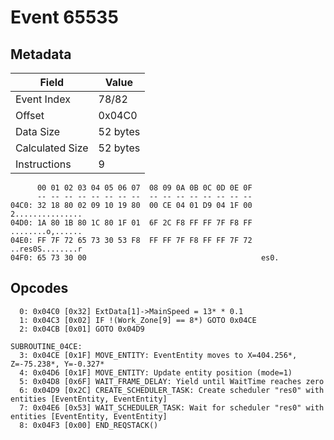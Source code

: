 # Event 65535

## Metadata

| Field           | Value    |
|-----------------|----------|
| Event Index     | 78/82    |
| Offset          | 0x04C0   |
| Data Size       | 52 bytes |
| Calculated Size | 52 bytes |
| Instructions    | 9        |

```
      00 01 02 03 04 05 06 07  08 09 0A 0B 0C 0D 0E 0F
      -- -- -- -- -- -- -- --  -- -- -- -- -- -- -- --
04C0: 32 18 80 02 09 10 19 80  00 CE 04 01 D9 04 1F 00  2...............
04D0: 1A 80 1B 80 1C 80 1F 01  6F 2C F8 FF FF 7F F8 FF  ........o,......
04E0: FF 7F 72 65 73 30 53 F8  FF FF 7F F8 FF FF 7F 72  ..res0S........r
04F0: 65 73 30 00                                       es0.            
```

## Opcodes

```
  0: 0x04C0 [0x32] ExtData[1]->MainSpeed = 13* * 0.1
  1: 0x04C3 [0x02] IF !(Work_Zone[9] == 8*) GOTO 0x04CE
  2: 0x04CB [0x01] GOTO 0x04D9

SUBROUTINE_04CE:
  3: 0x04CE [0x1F] MOVE_ENTITY: EventEntity moves to X=404.256*, Z=-75.238*, Y=-0.327*
  4: 0x04D6 [0x1F] MOVE_ENTITY: Update entity position (mode=1)
  5: 0x04D8 [0x6F] WAIT_FRAME_DELAY: Yield until WaitTime reaches zero
  6: 0x04D9 [0x2C] CREATE_SCHEDULER_TASK: Create scheduler "res0" with entities [EventEntity, EventEntity]
  7: 0x04E6 [0x53] WAIT_SCHEDULER_TASK: Wait for scheduler "res0" with entities [EventEntity, EventEntity]
  8: 0x04F3 [0x00] END_REQSTACK()
```
